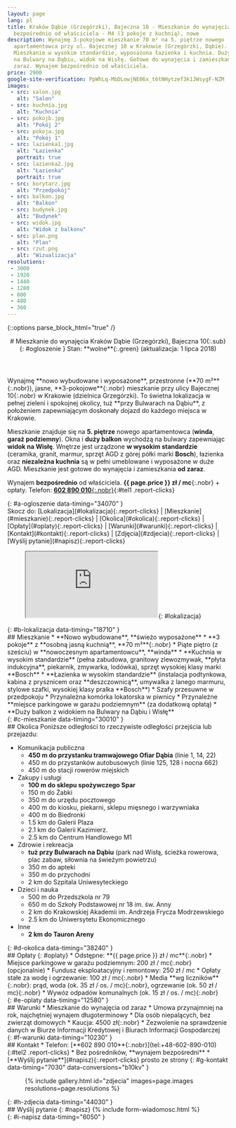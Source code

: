 ```yaml
---
layout: page
lang: pl
title: Kraków Dąbie (Grzegórzki), Bajeczna 10 - Mieszkanie do wynajęcia,
  bezpośrednio od właściciela - M4 (3 pokoje z kuchnią), nowe
description: Wynajmę 3-pokojowe mieszkanie 70 m² na 5. piętrze nowego
  apartamentowca przy ul. Bajecznej 10 w Krakowie (Grzegórzki, Dąbie).
  Mieszkanie w wysokim standardzie, wyposażona łazienka i kuchnia. Duży balkon
  na Bulwary na Dąbiu, widok na Wisłę. Gotowe do wynajęcia i zamieszkania od
  zaraz. Wynajem bezpośrednio od właściciela.
price: 2900
google-site-verification: PpWhLq-MbDLowjNE06x_t6tNHytzef3k1JWsygF-NZM
images:
 - src: salon.jpg
   alt: "Salon"
 - src: kuchnia.jpg
   alt: "Kuchnia"
 - src: pokojb.jpg
   alt: "Pokój 2"
 - src: pokoja.jpg
   alt: "Pokój 1"
 - src: lazienka1.jpg
   alt: "Łazienka"
   portrait: true
 - src: lazienka2.jpg
   alt: "Łazienka"
   portrait: true
 - src: korytarz.jpg
   alt: "Przedpokój"
 - src: balkon.jpg
   alt: "Balkon"
 - src: budynek.jpg
   alt: "Budynek"
 - src: widok.jpg
   alt: "Widok z balkonu"
 - src: plan.png
   alt: "Plan"
 - src: rzut.png
   alt: "Wizualizacja"
resolutions:
 - 3000
 - 1920
 - 1440
 - 1280
 - 800
 - 480
 - 360
---
```

{::options parse_block_html="true" /}
<header>
# Mieszkanie do wynajęcia <span>Kraków Dąbie (Grzegórzki), Bajeczna 10</span>{:.sub}
{: #ogloszenie }
Stan: **wolne**{:.green} (aktualizacja: 1 lipca 2018)
</header>

<div>
Wynajmę **nowo wybudowane i wyposażone**, przestronne (**70 m²**{:.nobr}),
jasne, **3-pokojowe**{:.nobr} mieszkanie przy ulicy <span>Bajecznej
10</span>{:.nobr} w Krakowie (dzielnica Grzegórzki). To świetna lokalizacja w
pełnej zieleni i spokojnej okolicy, tuż **przy Bulwarach na Dąbiu**, z
położeniem zapewniającym doskonały dojazd do każdego miejsca w Krakowie.

Mieszkanie znajduje się na **5. piętrze** nowego apartamentowca (**winda**,
**garaż podziemny**). Okna i **duży balkon** wychodzą na bulwary zapewniając
**widok na Wisłę**. Wnętrze jest urządzone **w wysokim standardzie**
(ceramika, granit, marmur, sprzęt AGD z górej półki marki **Bosch**),
łazienka oraz **niezależna kuchnia** są w pełni umeblowane i wyposażone w
duże AGD. Mieszkanie jest gotowe do wynajęcia i zamieszkania **od zaraz**.

Wynajem **bezpośrednio** od właściciela. **{{ page.price }} zł / mc**{:.nobr} +
opłaty. Telefon: [**602 890
010**{:.nobr}](tel:+48-602-890-010){:#tel1 .report-clicks}
</div>{: #a-ogloszenie data-timing="34070" }
<nav>
Skocz do:
[Lokalizacja](#lokalizacja){:.report-clicks} |
[Mieszkanie](#mieszkanie){:.report-clicks} |
[Okolica](#okolica){:.report-clicks} |
[Opłaty](#oplaty){:.report-clicks} |
[Warunki](#warunki){:.report-clicks} |
[Kontakt](#kontakt){:.report-clicks} |
[Zdjęcia](#zdjecia){:.report-clicks} |
[Wyślij pytanie](#napisz){:.report-clicks}
</nav>

<figure>
<iframe class="gmap" src="https://www.google.com/maps/d/embed?mid=1_XJ1t5TsCboxr-fZZ4rNZpccPnk"></iframe>{: #lokalizacja}
</figure>{: #b-lokalizacja data-timing="18710" }

<section>
## Mieszkanie
* **Nowo wybudowane**, **świeżo wyposażone**
* **3 pokoje** z **osobną jasną kuchnią**, **70 m²**{:.nobr}
* Piąte piętro (z sześciu) w **nowoczesnym apartamentowcu**, **winda**
* **Kuchnia w wysokim standardzie** (pełna zabudowa, granitowy zlewozmywak,
  **płyta indukcyjna**, piekarnik, zmywarka, lodówka), sprzęt wysokiej klasy
  marki **Bosch**
* **Łazienka w wysokim standardzie** (instalacja podtynkowa, kabina z
  prysznicem oraz **deszczownicą**, umywalka z lanego marmuru, stylowe szafki,
  wysokiej klasy pralka **Bosch**)
* Szafy przesuwne w przedpokoju
* Przynależna komórka lokatorska w piwnicy
* Przynależne **miejsce parkingowe w garażu podziemnym** (za dodatkową opłatą)
* **Duży balkon z widokiem na Bulwary na Dąbiu i Wisłę**
</section>{: #c-mieszkanie data-timing="30010" }

<section>
## Okolica
Poniższe odległości to rzeczywiste odległości przejścia lub przejazdu:

* Komunikacja publiczna
  * **450 m do przystanku tramwajowego Ofiar Dąbia** (linie 1, 14, 22)
  * 450 m do przystanków autobusowych (linie 125, 128 i nocna 662)
  * 450 m do stacji rowerów miejskich
* Zakupy i usługi
  * **100 m do sklepu spożywczego Spar**
  * 150 m do Żabki
  * 350 m do urzędu pocztowego
  * 400 m do kiosku, piekarni, sklepu mięsnego i warzywniaka
  * 400 m do Biedronki
  * 1.5 km do Galerii Plaza
  * 2.1 km do Galerii Kazimierz.
  * 2.5 km do Centrum Handlowego M1
* Zdrowie i rekreacja
  * **tuż przy Bulwarach na Dąbiu** (park nad Wisłą, ścieżka rowerowa, plac
    zabaw, siłownia na świeżym powietrzu)
  * 350 m do apteki
  * 350 m do przychodni
  * 2 km do Szpitala Uniwesyteckiego
* Dzieci i nauka
  * 500 m do Przedszkola nr 79
  * 650 m do Szkoły Podstawowej nr 18 im. św. Anny
  * 2 km do Krakowskiej Akademii im. Andrzeja Frycza Modrzewskiego
  * 2.5 km do Uniwersytetu Ekonomicznego
* Inne
  * **2 km do Tauron Areny**
</section>{: #d-okolica data-timing="38240" }

<section>
## Opłaty
{: #oplaty}
* Odstępne: **{{ page.price }} zł / mc**{:.nobr}
* Miejsce parkingowe w garażu podziemnym: <span>200 zł / mc</span>{:.nobr}
  (opcjonalnie)
* Fundusz eksploatacyjny i remontowy: <span>250 zł / mc</span>
* Opłaty stałe za wodę i ogrzewanie: <span>100 zł / mc</span>{:.nobr}
* Media **wg liczników**{:.nobr}: prąd,
  woda <span>(ok. 35 zł / os. / mc)</span>{:.nobr},
  ogrzewanie <span>(ok. 50 zł / mc)</span>{:.nobr}
* Wywóz odpadów komunalnych <span>(ok. 15 zł / os. / mc)</span>{:.nobr}
</section>{: #e-oplaty data-timing="12580" }

<section>
## Warunki
* Mieszkanie do wynajęcia od zaraz
* Umowa przynajmniej na rok, najchętniej wynajem długoterminowy
* Dla osób niepalących, bez zwierząt domowych
* Kaucja: <span>4500 zł</span>{:.nobr}
* Zezwolenie na sprawdzenie danych w Biurze Informacji Kredytowej i Biurach
  Informacji Gospodarczej
</section>{: #f-warunki data-timing="10230" }

<section>
## Kontakt
* Telefon: [**602 890 010**{:.nobr}](tel:+48-602-890-010){:#tel2 .report-clicks}
* Bez pośredników, **wynajem bezpośredni**
* [**Wyślij pytanie**](#napisz){:.report-clicks} prosto ze strony
{: #g-kontakt data-timing="7030" data-conversions="b10kv" }
</section>

<figure>
{% include gallery.html id="zdjecia" images=page.images resolutions=page.resolutions
%}</figure>{: #h-zdjecia data-timing="44030" }

<section>
## Wyślij pytanie
{: #napisz}
{% include form-wiadomosc.html %}</section>{: #i-napisz data-timing="6050" }
